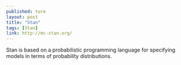 ```yaml
---
published: ture
layout: post
title: "Stan"
tags: [Stan]
link: http://mc-stan.org/
---
```


Stan is based on a probabilistic programming language for specifying models in terms of probability distributions.
